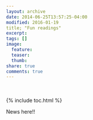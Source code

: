 ```yaml
---
layout: archive
date: 2014-06-25T13:57:25-04:00
modified: 2016-01-19
title; "Fun readings"
excerpt:
tags: []
image:
  feature:
  teaser:
  thumb:
share: true
comments: true
---
```


<br />
<br />
{% include toc.html %}

News here!!
